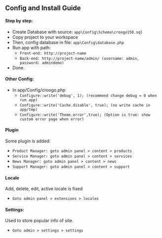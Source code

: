 ## Config and Install Guide

#### Step by step:

* Create Database with source: `app\Config\Schema\croogo150.sql`
* Copy project to your workspace
* Then, config database in file: `app\Config\database.php`
* Run app with path:
  * `Front-end: http://project-name`
  * `Back-end: http://project-name/admin/ (username: admin, password: admindemo)`
* Done.

#### Other Config:
* In app/Config/croogo.php
  * `Configure::write('debug', 1); (recommend change debug = 0 when run app)`
  * `Configure::write('Cache.disable', true); (no write cache in app/tmp)`
  * `Configure::write('Theme.error',true); (Option is true: show custom error page when error)`

#### Plugin
Some plugin is added:
  * `Product Manager: goto admin panel > content > products`
  * `Service Manager: goto admin panel > content > services`
  * `News Manager: goto admin panel > content > news`
  * `Support Manager: goto admin panel > content > support`

#### Locale
Add, delete, edit, active locale is fixed
  * `Goto admin panel > extensions > locales`


#### Settings:
Used to store popular info of site.
  * `Goto admin > settings > settings`
